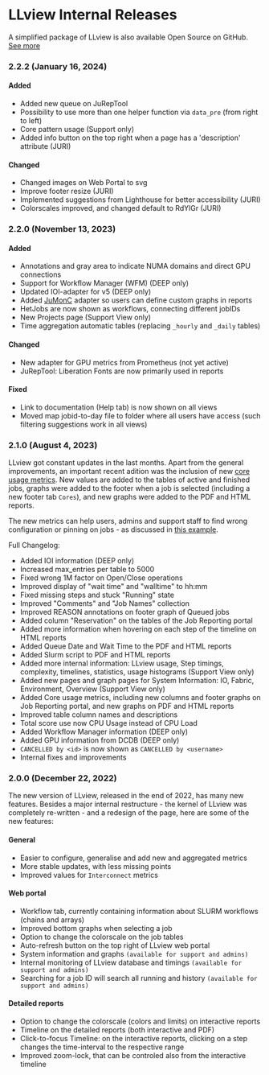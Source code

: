 # LLview Internal Releases

A simplified package of LLview is also available Open Source on GitHub. [See more](public.md)


### 2.2.2 (January 16, 2024)

<h4> Added </h4>

- Added new queue on JuRepTool
- Possibility to use more than one helper function via `data_pre` (from right to left)
- Core pattern usage (Support only)
- Added info button on the top right when a page has a 'description' attribute (JURI)

<h4> Changed </h4>

- Changed images on Web Portal to svg
- Improve footer resize (JURI)
- Implemented suggestions from Lighthouse for better accessibility (JURI)
- Colorscales improved, and changed default to RdYlGr (JURI)


### 2.2.0 (November 13, 2023)

<h4> Added </h4>

- Annotations and gray area to indicate NUMA domains and direct GPU connections
- Support for Workflow Manager (WFM) (DEEP only)
- Updated IOI-adapter for v5 (DEEP only)
- Added [JuMonC](https://pypi.org/project/jumonc/) adapter so users can define custom graphs in reports
- HetJobs are now shown as workflows, connecting different jobIDs
- New Projects page (Support View only)
- Time aggregation automatic tables (replacing `_hourly` and `_daily` tables)

<h4> Changed </h4>

- New adapter for GPU metrics from Prometheus (not yet active)
- JuRepTool: Liberation Fonts are now primarily used in reports

<h4> Fixed </h4>

- Link to documentation (Help tab) is now shown on all views
- Moved map jobid-to-day file to folder where all users have access (such filtering suggestions work in all views)


### 2.1.0 (August 4, 2023)

LLview got constant updates in the last months. Apart from the general improvements, an important recent adition was the inclusion of new [core usage metrics](../jobreport/metrics_list.md). New values are added to the tables of active and finished jobs, graphs were added to the footer when a job is selected (including a new footer tab `Cores`), and new graphs were added to the PDF and HTML reports. 

The new metrics can help users, admins and support staff to find wrong configuration or pinning on jobs - as discussed in [this example](../jobreport/examples.md#high-cpu-load-with-low-cpu-usage).

Full Changelog:

* Added IOI information (DEEP only)
* Increased max_entries per table to 5000
* Fixed wrong 1M factor on Open/Close operations
* Improved display of "wait time" and "walltime" to hh:mm
* Fixed missing steps and stuck "Running" state
* Improved "Comments" and "Job Names" collection 
* Improved REASON annotations on footer graph of Queued jobs
* Added column "Reservation" on the tables of the Job Reporting portal
* Added more information when hovering on each step of the timeline on HTML reports
* Added Queue Date and Wait Time to the PDF and HTML reports
* Added Slurm script to PDF and HTML reports
* Added more internal information: LLview usage, Step timings, complexity, timelines, statistics, usage histograms (Support View only)
* Added new pages and graph pages for System Information: IO, Fabric, Environment, Overview (Support View only)
* Added Core usage metrics, including new columns and footer graphs on Job Reporting portal, and new graphs on PDF and HTML reports
* Improved table column names and descriptions
* Total score use now CPU Usage instead of CPU Load
* Added Workflow Manager information (DEEP only)
* Added GPU information from DCDB (DEEP only)
* `CANCELLED by <id>` is now shown as `CANCELLED by <username>`
* Internal fixes and improvements

### 2.0.0 (December 22, 2022)

The new version of LLview, released in the end of 2022, has many new features.
Besides a major internal restructure - the kernel of LLview was completely re-written - and a redesign of the page, here are some of the new features:

<h4> General </h4>

* Easier to configure, generalise and add new and aggregated metrics
* More stable updates, with less missing points
* Improved values for `Interconnect` metrics

<h4> Web portal </h4>

* Workflow tab, currently containing information about SLURM workflows (chains and arrays)
* Improved bottom graphs when selecting a job
* Option to change the colorscale on the job tables
* Auto-refresh button on the top right of LLview web portal
* System information and graphs `(available for support and admins)`
* Internal monitoring of LLview database and timings `(available for support and admins)`
* Searching for a job ID will search all running and history `(available for support and admins)`

<h4> Detailed reports </h4>

* Option to change the colorscale (colors and limits) on interactive reports
* Timeline on the detailed reports (both interactive and PDF)
* Click-to-focus Timeline: on the interactive reports, clicking on a step changes the time-interval to the respective range
* Improved zoom-lock, that can be controled also from the interactive timeline
